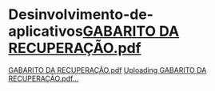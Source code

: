 # Desinvolvimento-de-aplicativos[GABARITO DA RECUPERAÇÃO.pdf](https://github.com/Djenniasi/Desinvolvimento-de-aplicativos/files/9600387/GABARITO.DA.RECUPERACAO.pdf)
[GABARITO DA RECUPERAÇÃO.pdf](https://github.com/Djenniasi/Desinvolvimento-de-aplicativos/files/9600389/GABARITO.DA.RECUPERACAO.pdf)
[Uploading GABARITO DA RECUPERAÇÃO.pdf…]()
